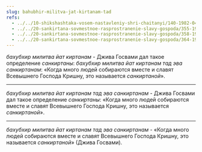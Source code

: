 ```yaml
---
slug: bahubhir-militva-jat-kirtanam-tad
refs:
  - ../../10-shikshashtaka-vosem-nastavleniy-shri-chaitanyi/140-1982-04-25-a2-b-kommentarij-k-pervomu-stihu-shikshashtaki.md
  - ../../20-sankirtana-sovmestnoe-rasprostranenie-slavy-gospoda/355-1981-08-30-s2-filosofskie-aspekty-sankirtany.md
  - ../../20-sankirtana-sovmestnoe-rasprostranenie-slavy-gospoda/358-1981-03-07-a2-propoved-i-duh-sluzheniya-osnova-sankirtany.md
  - ../../20-sankirtana-sovmestnoe-rasprostranenie-slavy-gospoda/364-1981-03-10-c2-c4-smirenie-osnova-sankirtany-uchenie-mahaprabhu-i-poeziya-bhaktivinoda.md
---
```


*бахубхир милитва йат киртанам* - Джива Госвами дал такое определение *санкиртаны*: *бахубхир милитва йат киртанам тад эва санкиртанам*: «Когда много людей собираются вместе и славят Всевышнего Господа Кришну, это называется *санкиртаной*».

---

*бахубхир милитва йат киртанам тад эва санкиртанам* - Джива Госвами дал такое определение *санкиртаны*: «Когда много людей собираются вместе и славят Всевышнего Господа Кришну, это называется *санкиртаной*».

---

*бахубхир милитва йат киртанам тад эва санкиртанам* - «Когда много людей собираются вместе и славят Всевышнего Господа Кришну, это называется *санкиртаной*» (Джива Госвами).

